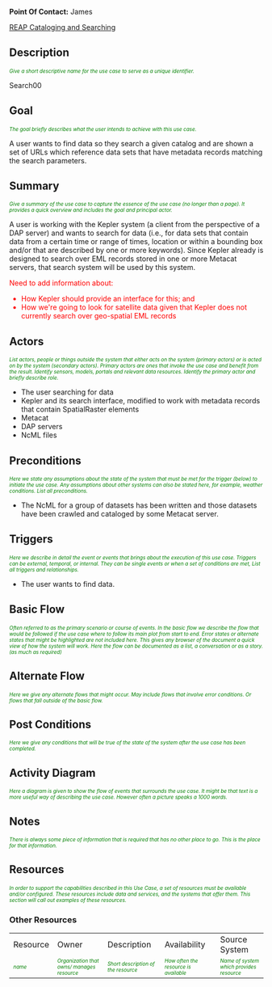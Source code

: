 **Point Of Contact:** James

[REAP Cataloging and
Searching](REAP_Cataloging_and_Searching "wikilink")

## Description

<font size="-2" color="green">*Give a short descriptive name for the use
case to serve as a unique identifier.*</font>

Search00

## Goal

<font size="-2" color="green">*The goal briefly describes what the user
intends to achieve with this use case.*</font>

A user wants to find data so they search a given catalog and are shown a
set of URLs which reference data sets that have metadata records
matching the search parameters.

## Summary

<font size="-2" color="green">*Give a summary of the use case to capture
the essence of the use case (no longer than a page). It provides a quick
overview and includes the goal and principal actor.*</font>

A user is working with the Kepler system (a client from the perspective
of a DAP server) and wants to search for data (i.e., for data sets that
contain data from a certain time or range of times, location or within a
bounding box and/or that are described by one or more keywords). Since
Kepler already is designed to search over EML records stored in one or
more Metacat servers, that search system will be used by this system.

<font color="red">Need to add information about:

- How Kepler should provide an interface for this; and
- How we're going to look for satellite data given that Kepler does not
  currently search over geo-spatial EML records

</font>

## Actors

<font size="-2" color="green">*List actors, people or things outside the
system that either acts on the system (primary actors) or is acted on by
the system (secondary actors). Primary actors are ones that invoke the
use case and benefit from the result. Identify sensors, models, portals
and relevant data resources. Identify the primary actor and briefly
describe role.*</font>

- The user searching for data
- Kepler and its search interface, modified to work with metadata
  records that contain SpatialRaster elements
- Metacat
- DAP servers
- NcML files

## Preconditions

<font size="-2" color="green">*Here we state any assumptions about the
state of the system that must be met for the trigger (below) to initiate
the use case. Any assumptions about other systems can also be stated
here, for example, weather conditions. List all preconditions.*</font>

- The NcML for a group of datasets has been written and those datasets
  have been crawled and cataloged by some Metacat server.

## Triggers

<font size="-2" color="green">*Here we describe in detail the event or
events that brings about the execution of this use case. Triggers can be
external, temporal, or internal. They can be single events or when a set
of conditions are met, List all triggers and relationships.*</font>

- The user wants to find data.

## Basic Flow

<font size="-2" color="green">*Often referred to as the primary scenario
or course of events. In the basic flow we describe the flow that would
be followed if the use case where to follow its main plot from start to
end. Error states or alternate states that might be highlighted are not
included here. This gives any browser of the document a quick view of
how the system will work. Here the flow can be documented as a list, a
conversation or as a story.(as much as required)*</font>

## Alternate Flow

<font size="-2" color="green">*Here we give any alternate flows that
might occur. May include flows that involve error conditions. Or flows
that fall outside of the basic flow.*</font>

## Post Conditions

<font size="-2" color="green">*Here we give any conditions that will be
true of the state of the system after the use case has been
completed.*</font>

## Activity Diagram

<font size="-2" color="green">*Here a diagram is given to show the flow
of events that surrounds the use case. It might be that text is a more
useful way of describing the use case. However often a picture speaks a
1000 words.*</font>

## Notes

<font size="-2" color="green">*There is always some piece of information
that is required that has no other place to go. This is the place for
that information.*</font>

## Resources

<font size="-2" color="green">*In order to support the capabilities
described in this Use Case, a set of resources must be available and/or
configured. These resources include data and services, and the systems
that offer them. This section will call out examples of these
resources.*</font>

### Other Resources

|                                             |                                                                                 |                                                                          |                                                                            |                                                                               |
|---------------------------------------------|---------------------------------------------------------------------------------|--------------------------------------------------------------------------|----------------------------------------------------------------------------|-------------------------------------------------------------------------------|
| Resource                                    | Owner                                                                           | Description                                                              | Availability                                                               | Source System                                                                 |
| <font size="-2" color="green">*name*</font> | <font size="-2" color="green">*Organization that owns/ manages resource*</font> | <font size="-2" color="green">*Short description of the resource*</font> | <font size="-2" color="green">*How often the resource is available*</font> | <font size="-2" color="green">*Name of system which provides resource*</font> |